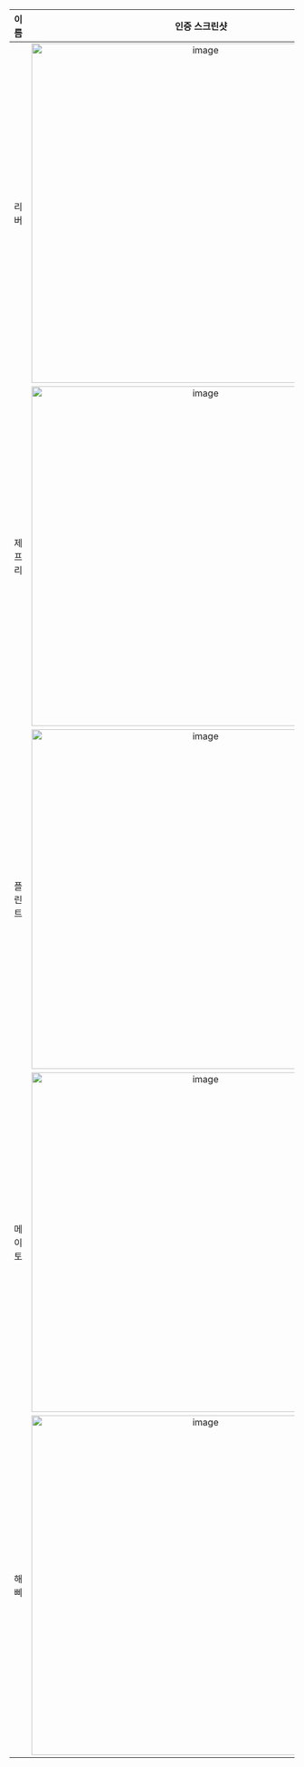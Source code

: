 | **이름** | **인증 스크린샷** |
|:--------:|:-----------------:|
| 리버   | <img width="600" alt="image" src="https://github.com/user-attachments/assets/ae34c248-a360-4c50-857d-d19ac7c135c9" /> |
| 제프리 | <img width="600" alt="image" src="https://github.com/user-attachments/assets/7df9dc3e-5e87-46a5-a4c6-fa20f48dbfa0" /> |
| 플린트 | <img width="600" alt="image" src="https://github.com/user-attachments/assets/253ae466-6054-4243-9469-1803f07bf224" /> |
| 메이토 | <img width="600" alt="image" src="https://github.com/user-attachments/assets/b23eb9a7-ef4c-4144-a8b0-ed4a6e33bb1f" /> |
| 해삐 | <img width="600" alt="image" src="https://github.com/user-attachments/assets/657267cd-8308-4c52-a836-3b749d6d0831" /> |
